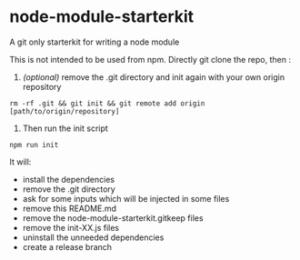node-module-starterkit
======================

A git only starterkit for writing a node module

This is not intended to be used from npm. Directly git clone the repo, then :

1. *(optional)* remove the .git directory and init again with your own origin repository

```
rm -rf .git && git init && git remote add origin [path/to/origin/repository]
```

1. Then run the init script

```
npm run init
```

It will:

+ install the dependencies
+ remove the .git directory
+ ask for some inputs which will be injected in some files
+ remove this README.md
+ remove the node-module-starterkit.gitkeep files
+ remove the init-XX.js files
+ uninstall the unneeded dependencies
+ create a release branch